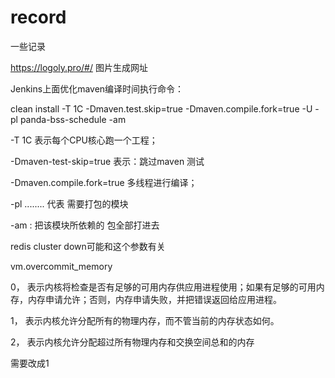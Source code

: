 # record
一些记录

https://logoly.pro/#/ 图片生成网址

Jenkins上面优化maven编译时间执行命令：

clean install   -T 1C -Dmaven.test.skip=true -Dmaven.compile.fork=true -U -pl  panda-bss-schedule  -am

-T 1C 表示每个CPU核心跑一个工程；

-Dmaven-test-skip=true  表示：跳过maven 测试

-Dmaven.compile.fork=true 多线程进行编译；

-pl ........ 代表 需要打包的模块

-am : 把该模块所依赖的 包全部打进去




redis cluster down可能和这个参数有关

vm.overcommit_memory

0， 表示内核将检查是否有足够的可用内存供应用进程使用；如果有足够的可用内存，内存申请允许；否则，内存申请失败，并把错误返回给应用进程。

1， 表示内核允许分配所有的物理内存，而不管当前的内存状态如何。

2， 表示内核允许分配超过所有物理内存和交换空间总和的内存

需要改成1

